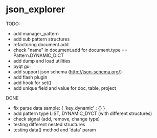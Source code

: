 json_explorer
=============

TODO:
* add manager_pattern
* add sub pattern structures
* refactoring document.add
* check "name" in document.add for document.type == Pattern.DYNAMIC_DICT
* add dump and load utilities
* pyqt gui
* add support json schema (http://json-schema.org/)
* add flash plugin
* add hook for set()
* add unique field and value for doc, table, project

DONE
* fix parse data sample: { 'key_dynamic' : {} }
* add pattern type LIST, DYNAMIC_DYCT (with different structures)
* check signal (add, remove, change type)
* testing different nested structures
* testing data() method and 'data' param